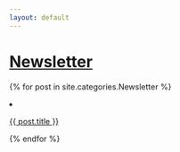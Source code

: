 ```yaml
---
layout: default
---
```


# [Newsletter](/newsletter)
{% for post in site.categories.Newsletter %}
  <li><a href="{{ post.url }}">
    <p>{{ post.title }}</p>
  </a></li>
{% endfor %}